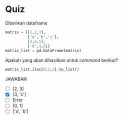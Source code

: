 # Quiz
Diberikan dataframe
```python
matrix = [[1,2,3],
          ['a','b','c'],
          [3,4,5],
          ['d',4,6]]
matrix_list = pd.DataFrame(matrix)
```

Apakah yang akan dihasilkan untuk _command_ berikut?

```python
matrix_list.iloc[0:2,2].to_list()
```

JAWABAN
- [ ] [2, 3]
- [X] [3, 'c']
- [ ] Error
- [ ] [0, 1]
- [ ] ['a', 'b']

